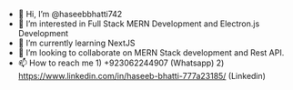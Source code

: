 - 👋 Hi, I’m @haseebbhatti742
- 👀 I’m interested in Full Stack MERN Development and Electron.js Development
- 🌱 I’m currently learning NextJS
- 💞️ I’m looking to collaborate on MERN Stack development and Rest API.
- 📫 How to reach me 
      1) +923062244907 (Whatsapp)
      2) https://www.linkedin.com/in/haseeb-bhatti-777a23185/ (Linkedin)

<!---
haseebbhatti742/haseebbhatti742 is a ✨ special ✨ repository because its `README.md` (this file) appears on your GitHub profile.
You can click the Preview link to take a look at your changes.
--->
